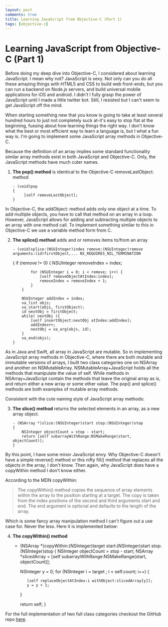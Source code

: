 ```yaml
---
layout: post
comments: true
title: Learning JavaScript from Objective-C (Part 1)
tags: [objective-c]
---
```

# Learning JavaScript from Objective-C (Part 1)

Before doing my deep dive into Objective-C, I considered about learning JavaScript. I mean why not? JavaScript is sexy. Not only can you do all these amazing things with HTML5 and CSS to build web front-ends, but you can run a backend on Node.js servers, and build universal mobile applications for iOS and android. I didn’t I fully grasp the power of JavaScript until I made a little twitter bot. Still, I resisted but I can't seem to get JavaScript off the mind.

When starting something new that you know is going to take at least several hundred hours to just not completely suck at-it's easy to stop flat at the beginning, fussing about how learning things the right way. I don't know what the best or most efficient way to learn a language is, but I what a fun way is. I'm going to implement some JavaScript array methods in Objective-C.

Because the definition of an array implies some standard functionality similar array methods exist in both JavaScript and Objective-C. Only, the JavaScript methods have much cuter names.

 1. **The pop() method** is identical to the Objective-C removeLastObject: method

        - (void)pop
        {
             [self removeLastObject];
        }

In Objective-C, the addObject: method adds only one object at a time. To add multiple objects, you have to call that method on an array in a loop. However, JavaScript allows for adding and subtracting multiple objects to an array with one method call. To implement something similar to this in Objective-C we use a variable method form from C.

 2. **The splice() method** adds and or removes items to/from an array

        - (void)splice:(NSUInteger)index remove:(NSUInteger)remove arguments:(id)firstObject,... NS_REQUIRES_NIL_TERMINATION
       {
            if (remove != 0) {
                NSUInteger removeIndex = index;
            
                for (NSUInteger i = 0; i < remove; i++) {
                    [self removeObjectAtIndex:index];
                    removeIndex = removeIndex + 1;
                }
            }
        
            NSUInteger addIndex = index;
            va_list objs;
            va_start(objs, firstObject);
            id nextObj = firstObject;
            while( nextObj ){
                [self insertObject:nextObj atIndex:addIndex];
                addIndex++;
                nextObj = va_arg(objs, id);
            }
            va_end(objs);
        }
            
As in Java and Swift, all array in JavaScript are mutable. So in implementing JavaScript array methods in Objective-C, where there are both mutable and immutable versions of arrays, I built two class categories one on NSArray and another on NSMutableArray. NSMutableArray+JavaScript holds all the methods that manipulate the value of self. While methods in NSArray+JavaScript contain the methods that leave the original array as is, and return either a new array or some other value. The pop() and splice() methods are both examples of mutable array methods. 

Consistent with the cute naming style of JavaScript array methods:

 3. **The slice() method** returns the selected elements in an array, as a new array object.
     
        - (NSArray *)slice:(NSUInteger)start stop:(NSUInteger)stop
        {
            NSInteger objectCount = stop - start;
            return [self subarrayWithRange:NSMakeRange(start, objectCount)];
        }

By this point, I have some minor JavaScript envy. Why Objective-C doesn't have a simple reverse() method or this nifty fill() method that replaces all the objects in the array, I don't know. Then again, why JavaScript does have a copyWithin method I don't know either. 

According to the MDN copyWithin:
> The copyWithin() method copies the sequence of array elements within the array to the position starting at a target. The copy is taken from the index positions of the second and third arguments start and end. The end argument is optional and defaults to the length of the array.

Which is some fancy array manipulation method I can't figure out a use case for. Never the less. Here it is implemented below:

 4. **The copyWithin() method** 

       - (NSArray *)copyWithin:(NSInteger)target start:(NSInteger)start stop:(NSInteger)stop
       {
            NSInteger objectCount = stop - start;
            NSArray *slicedArray = [self subarrayWithRange:NSMakeRange(start, objectCount)];
            
            NSInteger y = 0;
            for (NSInteger i = target ; i < self.count; i++) {
            
                [self replaceObjectAtIndex:i withObject:slicedArray[y]];
                y = y + 1;
            }
        
            return self;
        }
                    
For the full implementation of two full class categories checkout the GitHub repo [here](https://github.com/kiaraRobles/ENVJavaScript).
